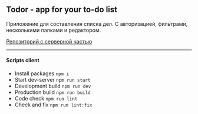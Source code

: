 ## Todor -  app for your to-do list

Приложение для составления списка дел. С авторизацией, фильтрами, несколькими папками и редактором.

[Репозиторий с серверной частью](https://github.com/websega/todor-server.git)

---
#### Scripts client
- Install packages    ```npm i```
- Start dev-server    ```npm run start```
- Development build   ```npm run dev```
- Production build    ```npm run build```
- Сode check          ```npm run lint```
- Check and fix       ```npm run lint:fix```
